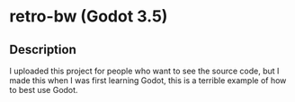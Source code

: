 # retro-bw (Godot 3.5)

## Description
I uploaded this project for people who want to see the source code, but I made this when I was first learning Godot, this is a terrible example of how to best use Godot.<br />
